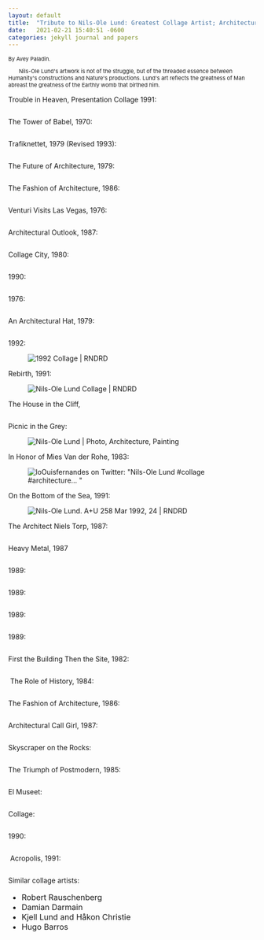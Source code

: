 ```yaml
---
layout: default
title:  "Tribute to Nils-Ole Lund: Greatest Collage Artist; Architecture, Howard Roark, and Greatness."
date:   2021-02-21 15:40:51 -0600
categories: jekyll journal and papers
---
```

 
<!-- wp:paragraph {"fontSize":"11px"} -->
<p class="wp-block-paragraph" style="font-size:11px">By Avey Paladin.
</p>
<p class="wp-block-paragraph" style="font-size:11px">
&nbsp;&nbsp;&nbsp; &nbsp; &nbsp;Nils-Ole Lund's artwork is not of the struggle, but of the threaded essence between Humanity's constructions and Nature's productions. Lund's art reflects the greatness of Man abreast the greatness of the Earthly womb that birthed him.&nbsp;
</p>
<!-- /wp:paragraph -->

<!-- wp:paragraph {"fontSize":"huge"} -->
<p class="has-huge-font-size">Trouble in Heaven, Presentation Collage 1991:</p>
<!-- /wp:paragraph -->

<!-- wp:image -->
<figure class="wp-block-image"><img src="https://www.artic.edu/iiif/2/b96a8ce9-3d8b-7881-d96f-a61e60a97846/full/843,/0/default.jpg" alt=""/></figure>
<!-- /wp:image -->

<!-- wp:paragraph -->
<p></p>
<!-- /wp:paragraph -->

<!-- wp:paragraph {"fontSize":"huge"} -->
<p class="has-huge-font-size">The Tower of Babel, 1970:</p>
<!-- /wp:paragraph -->

<!-- wp:image -->
<figure class="wp-block-image"><img src="http://socks-studio.com/img/blog/nils-ole-lund-02-The-Tower-of-Babel-After-1970.jpg" alt=""/></figure>
<!-- /wp:image -->

<!-- wp:paragraph {"fontSize":"huge"} -->
<p class="has-huge-font-size">Trafiknettet, 1979 (Revised 1993):</p>
<!-- /wp:paragraph -->

<!-- wp:image -->
<figure class="wp-block-image"><img src="http://socks-studio.com/img/blog/nils-ole-lund-08-Trafiknettet-1979-revised-1993.jpg" alt=""/></figure>
<!-- /wp:image -->

<!-- wp:paragraph {"fontSize":"huge"} -->
<p class="has-huge-font-size">The Future of Architecture, 1979:</p>
<!-- /wp:paragraph -->

<!-- wp:image -->
<figure class="wp-block-image"><img src="http://socks-studio.com/img/blog/nils-ole-lund-03-The-Future-of-Architecture-1979-800x602.jpg" alt=""/></figure>
<!-- /wp:image -->

<!-- wp:paragraph {"fontSize":"huge"} -->
<p class="has-huge-font-size">The Fashion of Architecture, 1986:</p>
<!-- /wp:paragraph -->

<!-- wp:image -->
<figure class="wp-block-image"><img src="http://socks-studio.com/img/blog/nils-ole-lund-10-The-Fashion-of-Architecture-1986.jpg" alt=""/></figure>
<!-- /wp:image -->

<!-- wp:paragraph {"fontSize":"huge"} -->
<p class="has-huge-font-size">Venturi Visits Las Vegas, 1976:</p>
<!-- /wp:paragraph -->

<!-- wp:image -->
<figure class="wp-block-image"><img src="http://socks-studio.com/img/blog/nils-ole-lund-09-Venturi-Visits-Las-Vegas-1976-800x639.jpg" alt=""/></figure>
<!-- /wp:image -->

<!-- wp:paragraph {"fontSize":"huge"} -->
<p class="has-huge-font-size">Architectural Outlook, 1987:</p>
<!-- /wp:paragraph -->

<!-- wp:image -->
<figure class="wp-block-image"><img src="http://socks-studio.com/img/blog/nils-ole-lund-13-Architectural-Outlook-1987-800x750.jpg" alt=""/></figure>
<!-- /wp:image -->

<!-- wp:paragraph {"fontSize":"huge"} -->
<p class="has-huge-font-size">Collage City, 1980:</p>
<!-- /wp:paragraph -->

<!-- wp:image -->
<figure class="wp-block-image"><img src="http://socks-studio.com/img/blog/nils-ole-lund-14-Collage-City-1980-800x553.jpg" alt=""/></figure>
<!-- /wp:image -->

<!-- wp:paragraph {"fontSize":"huge"} -->
<p class="has-huge-font-size">1990:</p>
<!-- /wp:paragraph -->

<!-- wp:image -->
<figure class="wp-block-image"><img src="https://66.media.tumblr.com/87f7ae2a369dcdd7610945c38d9091dd/tumblr_p440jkVxTc1u0lj49o1_1280.jpg" alt=""/></figure>
<!-- /wp:image -->

<!-- wp:paragraph {"fontSize":"huge"} -->
<p class="has-huge-font-size">1976:</p>
<!-- /wp:paragraph -->

<!-- wp:image -->
<figure class="wp-block-image"><img src="https://66.media.tumblr.com/fc89aa1f900b2e2a07bbf29c6ce787d3/tumblr_p47lqmhhX51u0lj49o1_1280.jpg" alt=""/></figure>
<!-- /wp:image -->

<!-- wp:paragraph {"fontSize":"huge"} -->
<p class="has-huge-font-size">An Architectural Hat, 1979:</p>
<!-- /wp:paragraph -->

<!-- wp:image -->
<figure class="wp-block-image"><img src="http://socks-studio.com/img/blog/nils-ole-lund-15-An-Architectural-Hat-1979.jpg" alt=""/></figure>
<!-- /wp:image -->

<!-- wp:paragraph {"fontSize":"huge"} -->
<p class="has-huge-font-size">1992:</p>
<!-- /wp:paragraph -->

<!-- wp:image -->
<figure class="wp-block-image"><img src="https://rndrd.com/i/styles/full/public/1992-Hans_Hollein-Japan_Architect-7-Summer-47-web.jpg?itok=CLTY4PP2" alt="1992 Collage | RNDRD"/></figure>
<!-- /wp:image -->

<!-- wp:paragraph {"fontSize":"huge"} -->
<p class="has-huge-font-size">Rebirth, 1991:</p>
<!-- /wp:paragraph -->

<!-- wp:image -->
<figure class="wp-block-image"><img src="https://rndrd.com/i/styles/vertical/public/1992-Nils-Ole_Lund-A%2BU-258-Mar-25-web.jpg?itok=B1PZdI2m" alt="Nils-Ole Lund Collage | RNDRD"/></figure>
<!-- /wp:image -->

<!-- wp:paragraph {"fontSize":"huge"} -->
<p class="has-huge-font-size">The House in the Cliff,&nbsp;</p>
<!-- /wp:paragraph -->

<!-- wp:image -->
<figure class="wp-block-image"><img src="https://66.media.tumblr.com/tumblr_ma7f62NVwD1r6xljxo1_500.jpg" alt=""/></figure>
<!-- /wp:image -->

<!-- wp:paragraph {"fontSize":"huge"} -->
<p class="has-huge-font-size">Picnic in the Grey:</p>
<!-- /wp:paragraph -->

<!-- wp:image -->
<figure class="wp-block-image"><img src="https://i.pinimg.com/originals/05/bc/58/05bc5890ad02419b85091a50e7652bdb.jpg" alt="Nils-Ole Lund | Photo, Architecture, Painting"/></figure>
<!-- /wp:image -->

<!-- wp:paragraph {"fontSize":"huge"} -->
<p class="has-huge-font-size">In Honor of Mies Van der Rohe, 1983:</p>
<!-- /wp:paragraph -->

<!-- wp:image -->
<figure class="wp-block-image"><img src="https://pbs.twimg.com/media/DKWhFL4X0AEeIaR.jpg" alt="loOuisfernandes on Twitter: &quot;Nils-Ole Lund #collage #architecture… &quot;"/></figure>
<!-- /wp:image -->

<!-- wp:paragraph {"fontSize":"huge"} -->
<p class="has-huge-font-size">On the Bottom of the Sea, 1991:</p>
<!-- /wp:paragraph -->

<!-- wp:image -->
<figure class="wp-block-image"><img src="https://rndrd.com/i/1992-Nils-Ole_Lund-A%2BU-258-Mar-24-web.jpg" alt="Nils-Ole Lund. A+U 258 Mar 1992, 24 | RNDRD"/></figure>
<!-- /wp:image -->

<!-- wp:paragraph {"fontSize":"huge"} -->
<p class="has-huge-font-size">The Architect&nbsp;Niels Torp, 1987:</p>
<!-- /wp:paragraph -->

<!-- wp:image {"linkDestination":"custom"} -->
<figure class="wp-block-image"><a href="https://www.blogger.com/blog/post/edit/8005337351703917348/7052542002186061003#"><img src="http://selfishoverman.files.wordpress.com/2021/02/530bc-50753.jpg" alt=""/></a></figure>
<!-- /wp:image -->

<!-- wp:paragraph {"fontSize":"huge"} -->
<p class="has-huge-font-size">Heavy Metal, 1987&nbsp;</p>
<!-- /wp:paragraph -->

<!-- wp:image {"linkDestination":"custom"} -->
<figure class="wp-block-image"><a href="https://www.blogger.com/blog/post/edit/8005337351703917348/7052542002186061003#"><img src="http://selfishoverman.files.wordpress.com/2021/02/1a662-68795.jpg" alt=""/></a></figure>
<!-- /wp:image -->

<!-- wp:paragraph {"fontSize":"huge"} -->
<p class="has-huge-font-size">1989:&nbsp;</p>
<!-- /wp:paragraph -->

<!-- wp:image {"linkDestination":"custom"} -->
<figure class="wp-block-image"><a href="https://www.blogger.com/blog/post/edit/8005337351703917348/7052542002186061003#"><img src="http://selfishoverman.files.wordpress.com/2021/02/3fffc-94997.jpg" alt=""/></a></figure>
<!-- /wp:image -->

<!-- wp:paragraph {"fontSize":"huge"} -->
<p class="has-huge-font-size">1989:</p>
<!-- /wp:paragraph -->

<!-- wp:image {"linkDestination":"custom"} -->
<figure class="wp-block-image"><a href="https://www.blogger.com/blog/post/edit/8005337351703917348/7052542002186061003#"><img src="http://selfishoverman.files.wordpress.com/2021/02/27048-94998.jpg" alt=""/></a></figure>
<!-- /wp:image -->

<!-- wp:paragraph {"fontSize":"huge"} -->
<p class="has-huge-font-size">1989:</p>
<!-- /wp:paragraph -->

<!-- wp:image {"linkDestination":"custom"} -->
<figure class="wp-block-image"><a href="https://www.blogger.com/blog/post/edit/8005337351703917348/7052542002186061003#"><img src="http://selfishoverman.files.wordpress.com/2021/02/917bb-95005.jpg" alt=""/></a></figure>
<!-- /wp:image -->

<!-- wp:paragraph {"fontSize":"huge"} -->
<p class="has-huge-font-size">1989:</p>
<!-- /wp:paragraph -->

<!-- wp:image {"linkDestination":"custom"} -->
<figure class="wp-block-image"><a href="https://www.blogger.com/blog/post/edit/8005337351703917348/7052542002186061003#"><img src="http://selfishoverman.files.wordpress.com/2021/02/0f18e-95006.jpg" alt=""/></a></figure>
<!-- /wp:image -->

<!-- wp:paragraph {"fontSize":"huge"} -->
<p class="has-huge-font-size">First the Building Then the Site, 1982:&nbsp;</p>
<!-- /wp:paragraph -->

<!-- wp:image -->
<figure class="wp-block-image"><img src="http://socks-studio.com/img/blog/nils-ole-lund-00-First-the-Building-Then-the-Site-1982.jpg" alt=""/></figure>
<!-- /wp:image -->

<!-- wp:paragraph {"fontSize":"huge"} -->
<p class="has-huge-font-size">&nbsp;The Role of History, 1984:&nbsp;</p>
<!-- /wp:paragraph -->

<!-- wp:image -->
<figure class="wp-block-image"><img src="http://socks-studio.com/img/blog/nils-ole-lund-16-The-Role-of-History-1984.jpg" alt=""/></figure>
<!-- /wp:image -->

<!-- wp:paragraph {"fontSize":"huge"} -->
<p class="has-huge-font-size">The Fashion of Architecture, 1986:&nbsp;</p>
<!-- /wp:paragraph -->

<!-- wp:image -->
<figure class="wp-block-image"><img src="http://socks-studio.com/img/blog/nils-ole-lund-18-The-Fashion-of-Architecture-1986.jpg" alt=""/></figure>
<!-- /wp:image -->

<!-- wp:paragraph {"fontSize":"huge"} -->
<p class="has-huge-font-size">Architectural Call Girl, 1987:&nbsp;</p>
<!-- /wp:paragraph -->

<!-- wp:image -->
<figure class="wp-block-image"><img src="http://socks-studio.com/img/blog/nils-ole-lund-19-Architectural-Call-Girl-1987-800x778.jpg" alt=""/></figure>
<!-- /wp:image -->

<!-- wp:paragraph {"fontSize":"huge"} -->
<p class="has-huge-font-size">Skyscraper on the Rocks:&nbsp;</p>
<!-- /wp:paragraph -->

<!-- wp:image -->
<figure class="wp-block-image"><img src="http://socks-studio.com/img/blog/nils-ole-lund-skyscraper-on-the-rocks.jpg" alt=""/></figure>
<!-- /wp:image -->

<!-- wp:paragraph {"fontSize":"huge"} -->
<p class="has-huge-font-size">The Triumph of Postmodern, 1985:&nbsp;</p>
<!-- /wp:paragraph -->

<!-- wp:image -->
<figure class="wp-block-image"><img src="http://socks-studio.com/img/blog/nils-ole-lund-The-triumph-of-postmodern.jpg" alt=""/></figure>
<!-- /wp:image -->

<!-- wp:paragraph {"fontSize":"huge"} -->
<p class="has-huge-font-size">El Museet:</p>
<!-- /wp:paragraph -->

<!-- wp:image -->
<figure class="wp-block-image"><img src="http://socks-studio.com/img/blog/nils-ole-lund-ELmuseet.jpg" alt=""/></figure>
<!-- /wp:image -->

<!-- wp:paragraph {"fontSize":"huge"} -->
<p class="has-huge-font-size">Collage:&nbsp;</p>
<!-- /wp:paragraph -->

<!-- wp:image -->
<figure class="wp-block-image"><img src="http://socks-studio.com/img/blog/nils-ole-lund-collage.jpg" alt=""/></figure>
<!-- /wp:image -->

<!-- wp:paragraph {"fontSize":"huge"} -->
<p class="has-huge-font-size">1990:</p>
<!-- /wp:paragraph -->

<!-- wp:image -->
<figure class="wp-block-image"><img src="https://66.media.tumblr.com/1974e4d6fb54dc2736f5e9c32aad11d6/tumblr_owlkcuCSCJ1unkg0bo9_1280.jpg" alt=""/></figure>
<!-- /wp:image -->

<!-- wp:paragraph {"fontSize":"huge"} -->
<p class="has-huge-font-size">&nbsp;Acropolis,&nbsp;1991:&nbsp; &nbsp;</p>
<!-- /wp:paragraph -->

<!-- wp:image -->
<figure class="wp-block-image"><img src="https://www.artic.edu/iiif/2/34e15116-d09e-f48e-d3a0-823550ab05af/full/843,/0/default.jpg" alt=""/></figure>
<!-- /wp:image -->

<!-- wp:paragraph -->
<p>Similar collage artists:</p>
<!-- /wp:paragraph -->

<!-- wp:list {"style":{"typography":{"fontSize":"16px"}}} -->
<ul style="font-size:16px"><li>Robert Rauschenberg</li><li>Damian Darmain</li><li>Kjell Lund and Håkon Christie</li><li>Hugo Barros</li></ul>
<!-- /wp:list -->


[jekyll-docs]: https://jekyllrb.com/docs/home
[jekyll-gh]:   https://github.com/jekyll/jekyll
[jekyll-talk]: https://talk.jekyllrb.com/
